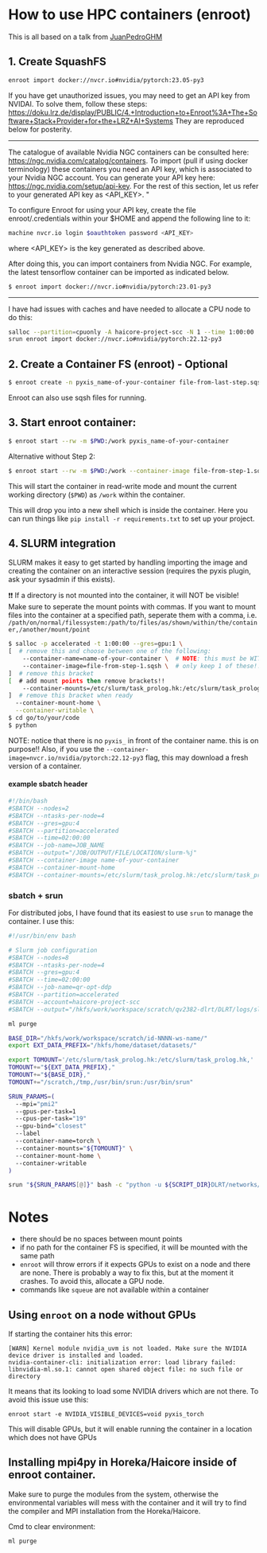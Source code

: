 # How to use HPC containers (enroot)

This is all based on a talk from [JuanPedroGHM](https://github.com/JuanPedroGHM)

## 1. Create SquashFS

```bash
enroot import docker://nvcr.io#nvidia/pytorch:23.05-py3
```

If you have get unauthorized issues, you may need to get an API key from NVIDAI. To solve them,
follow these steps: https://doku.lrz.de/display/PUBLIC/4.+Introduction+to+Enroot%3A+The+Software+Stack+Provider+for+the+LRZ+AI+Systems
They are reproduced below for posterity.

---

The catalogue of available Nvidia NGC containers can be consulted here: https://ngc.nvidia.com/catalog/containers. To import (pull if using docker terminology) these containers you need an API key, which is associated to your Nvidia NGC account. You can generate your API key here: https://ngc.nvidia.com/setup/api-key. For the rest of this section, let us refer to your generated API key as <API_KEY>. "

To configure Enroot for using your API key, create the file enroot/.credentials within your $HOME and append the following line to it:

```bash
machine nvcr.io login $oauthtoken password <API_KEY>
```
where <API_KEY> is the key generated as described above. 

After doing this, you can import containers from Nvidia NGC. For example, the latest tensorflow container can be imported as indicated below. 
```
$ enroot import docker://nvcr.io#nvidia/pytorch:23.01-py3
```
---

I have had issues with caches and have needed to allocate a CPU node to do this:
```bash
salloc --partition=cpuonly -A haicore-project-scc -N 1 --time 1:00:00 
srun enroot import docker://nvcr.io#nvidia/pytorch:22.12-py3
```
	
## 2. Create a Container FS (enroot) - Optional

```bash
$ enroot create -n pyxis_name-of-your-container file-from-last-step.sqsh
```
Enroot can also use sqsh files for running.

## 3. Start enroot container:

```bash
$ enroot start --rw -m $PWD:/work pyxis_name-of-your-container
```
Alternative without Step 2:
```bash
$ enroot start --rw -m $PWD:/work --container-image file-from-step-1.sqsh
```


This will start the container in read-write mode and mount the current working directory (`$PWD`) as `/work` within the container.

This will drop you into a new shell which is inside the container. Here you can run things like `pip install -r requirements.txt` to set up your project.

## 4. SLURM integration

SLURM makes it easy to get started by handling importing the image and creating the container on an
interactive session (requires the pyxis plugin, ask your sysadmin if this exists).

:exclamation::exclamation: If a directory is not mounted into the container, it will NOT be visible!
Make sure to seperate the mount points with commas. If you want to mount files into the container at a specified path, seperate them with a comma, i.e.
`/path/on/normal/filessystem:/path/to/files/as/shown/within/the/container,/another/mount/point`

```bash
$ salloc -p accelerated -t 1:00:00 --gres=gpu:1 \
[  # remove this and choose between one of the following:
    --container-name=name-of-your-container \  # NOTE: this must be WITHOUT "pyxis_"
    --container-image=file-from-step-1.sqsh \  # only keep 1 of these!!!
]  # remove this bracket
[  # add mount points then remove brackets!!
    --container-mounts=/etc/slurm/task_prolog.hk:/etc/slurm/task_prolog.hk,/scratch:/scratch,/YOUR/DIRECTORY/HERE \
]  # remove this bracket when ready
  --container-mount-home \
  --container-writable \
$ cd go/to/your/code
$ python
```
NOTE: notice that there is no `pyxis_` in front of the container name. this is on purpose!!
Also, if you use the `--container-image=nvcr.io/nvidia/pytorch:22.12-py3` flag, this may download a fresh version of a container.

#### example sbatch header

```bash
#!/bin/bash
#SBATCH --nodes=2
#SBATCH --ntasks-per-node=4
#SBATCH --gres=gpu:4
#SBATCH --partition=accelerated
#SBATCH --time=02:00:00
#SBATCH --job-name=JOB_NAME
#SBATCH --output="/JOB/OUTPUT/FILE/LOCATION/slurm-%j"
#SBATCH --container-image name-of-your-container
#SBATCH --container-mount-home
#SBATCH --container-mounts=/etc/slurm/task_prolog.hk:/etc/slurm/task_prolog.hk,/scratch:/scratch,/YOUR/MOUNT/POINTS
```

### sbatch + srun

For distributed jobs, I have found that its easiest to use `srun` to manage the container. I use this:

```bash
#!/usr/bin/env bash

# Slurm job configuration
#SBATCH --nodes=8
#SBATCH --ntasks-per-node=4
#SBATCH --gres=gpu:4
#SBATCH --time=02:00:00
#SBATCH --job-name=qr-opt-ddp
#SBATCH --partition=accelerated
#SBATCH --account=haicore-project-scc
#SBATCH --output="/hkfs/work/workspace/scratch/qv2382-dlrt/DLRT/logs/slurm-%j"

ml purge

BASE_DIR="/hkfs/work/workspace/scratch/id-NNNN-ws-name/"
export EXT_DATA_PREFIX="/hkfs/home/dataset/datasets/"

export TOMOUNT='/etc/slurm/task_prolog.hk:/etc/slurm/task_prolog.hk,'
TOMOUNT+="${EXT_DATA_PREFIX},"
TOMOUNT+="${BASE_DIR},"
TOMOUNT+="/scratch,/tmp,/usr/bin/srun:/usr/bin/srun"

SRUN_PARAMS=(
  --mpi="pmi2"
  --gpus-per-task=1
  --cpus-per-task="19"
  --gpu-bind="closest"
  --label
  --container-name=torch \
  --container-mounts="${TOMOUNT}" \
  --container-mount-home \
  --container-writable
)

srun "${SRUN_PARAMS[@]}" bash -c "python -u ${SCRIPT_DIR}DLRT/networks/qr_cnn.py --config ${CONFIGS}imagenet.yaml"
```

# Notes
- there should be no spaces between mount points
- if no path for the container FS is specified, it will be mounted with the same path
- `enroot` will throw errors if it expects GPUs to exist on a node and there are none. There is probably a way to fix this, but at the moment it crashes. To avoid this, allocate a GPU node.
- commands like `squeue` are not available within a container

## Using `enroot` on a node without GPUs

If starting the container hits this error:
```
[WARN] Kernel module nvidia_uvm is not loaded. Make sure the NVIDIA device driver is installed and loaded.
nvidia-container-cli: initialization error: load library failed: libnvidia-ml.so.1: cannot open shared object file: no such file or directory
```
It means that its looking to load some NVIDIA drivers which are not there. To avoid this issue use this:
```
enroot start -e NVIDIA_VISIBLE_DEVICES=void pyxis_torch
```

This will disable GPUs, but it will enable running the container in a location which does not have GPUs

## Installing mpi4py in Horeka/Haicore inside of enroot container.

Make sure to purge the modules from the system, otherwise the environmental variables will mess with the container and it will try to find the compiler and MPI installation from the Horeka/Haicore. 

Cmd to clear environment:
```
ml purge
```

